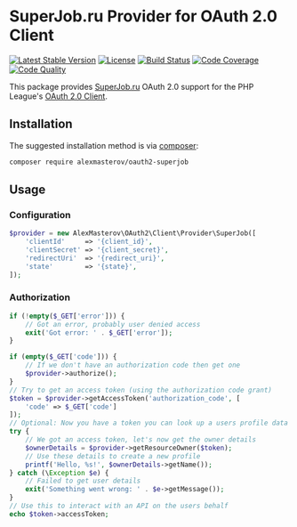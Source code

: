 # SuperJob.ru Provider for OAuth 2.0 Client

[![Latest Stable Version](https://poser.pugx.org/alexmasterov/oauth2-superjob/v/stable)](https://packagist.org/packages/alexmasterov/oauth2-superjob)
[![License](https://img.shields.io/packagist/l/alexmasterov/oauth2-superjob.svg)](https://github.com/AlexMasterov/oauth2-superjob/blob/master/LICENSE)
[![Build Status](https://travis-ci.org/AlexMasterov/oauth2-superjob.svg)](https://travis-ci.org/AlexMasterov/oauth2-superjob)
[![Code Coverage](https://scrutinizer-ci.com/g/AlexMasterov/oauth2-superjob/badges/coverage.png?b=master)](https://scrutinizer-ci.com/g/AlexMasterov/oauth2-superjob/?branch=master)
[![Code Quality](https://scrutinizer-ci.com/g/AlexMasterov/oauth2-superjob/badges/quality-score.png?b=master)](https://scrutinizer-ci.com/g/AlexMasterov/oauth2-superjob/?branch=master)

This package provides [SuperJob.ru](https://superjob.ru) OAuth 2.0 support for the PHP League's [OAuth 2.0 Client](https://github.com/thephpleague/oauth2-client).

## Installation

The suggested installation method is via [composer](https://getcomposer.org/):

```sh
composer require alexmasterov/oauth2-superjob
```

## Usage

### Configuration
```php
$provider = new AlexMasterov\OAuth2\Client\Provider\SuperJob([
    'clientId'     => '{client_id}',
    'clientSecret' => '{client_secret}',
    'redirectUri'  => '{redirect_uri}',
    'state'        => '{state}',
]);
```

### Authorization
```php
if (!empty($_GET['error'])) {
    // Got an error, probably user denied access
    exit('Got error: ' . $_GET['error']);
}

if (empty($_GET['code'])) {
    // If we don't have an authorization code then get one
    $provider->authorize();
}
// Try to get an access token (using the authorization code grant)
$token = $provider->getAccessToken('authorization_code', [
    'code' => $_GET['code']
]);
// Optional: Now you have a token you can look up a users profile data
try {
    // We got an access token, let's now get the owner details
    $ownerDetails = $provider->getResourceOwner($token);
    // Use these details to create a new profile
    printf('Hello, %s!', $ownerDetails->getName());
} catch (\Exception $e) {
    // Failed to get user details
    exit('Something went wrong: ' . $e->getMessage());
}
// Use this to interact with an API on the users behalf
echo $token->accessToken;
```
